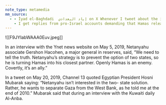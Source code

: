 ```yaml
---
note_type: metamedia
mm_source:
  - - İyad el-Baghdadi  إياد البغدادي on X Whenever I tweet about the immense suffering being inflicted on Gaza
    - I get replies from pro-Israel accounts demanding that Hamas release the hostages. Here's a quick rundown of what's happen.md
---
```


![[F9JYIabWAAA0Euv.jpeg]]

In an interview with the Ynet news website on May 5, 2019,
Netanyahu associate Gershon Hacohen, a major general in
reserves, said, “We need to tell the truth. Netanyahu’s strategy is
to prevent the option of two states, so he is turning Hamas into
his closest partner. Openly Hamas is an enemy. Covertly, it’s an
ally.”

In a tweet on May 20, 2019, Channel 13 quoted Egyptian President
Hosni Mubarak saying: “Netanyahu isn’t interested in the two-
state solution. Rather, he wants to separate Gaza from the West
Bank, as he told me at the end of 2010.” Mubarak said that during
an interview with the Kuwaiti daily Al-Anba.

